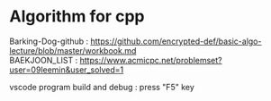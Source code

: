 # Algorithm for cpp

Barking-Dog-github : https://github.com/encrypted-def/basic-algo-lecture/blob/master/workbook.md  
BAEKJOON_LIST : https://www.acmicpc.net/problemset?user=09leemin&user_solved=1  

vscode program build and debug : press "F5" key
